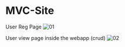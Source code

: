 # MVC-Site

User Reg Page
![01](https://user-images.githubusercontent.com/74712552/234185035-1589d859-af30-4ef2-832c-9b4cd2a032c0.png)

User view page inside the webapp (crud)
![02](https://user-images.githubusercontent.com/74712552/234185190-187f3f28-7969-4c18-b89e-4a158bfa67f4.png)
